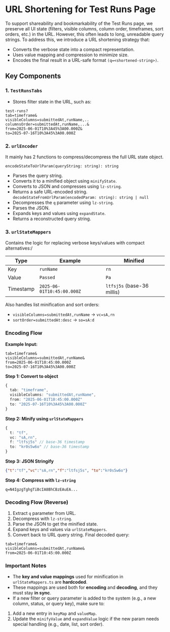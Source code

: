 # URL Shortening for Test Runs Page
To support shareability and bookmarkability of the Test Runs page, we preserve all UI state (filters, visible columns, column order, timeframes, sort orders, etc.) in the URL. However, this often leads to long, unreadable query strings. To address this, we introduce a URL shortening strategy that:
- Converts the verbose state into a compact representation.
- Uses value mapping and compression to minimize size.
- Encodes the final result in a URL-safe format `(q=<shortened-string>)`.

## Key Components

### 1. `TestRunsTabs`
- Stores filter state in the URL, such as:
```
test-runs?
tab=timeframe&
visibleColumns=submittedAt,runName,..
columnsOrder=submittedAt,runName,...&
from=2025-06-01T10%3A45%3A00.000Z&
to=2025-07-16T10%3A45%3A00.000Z
```
### 2. `urlEncoder` 
It mainly has 2 functions to compress/decompress the full URL state object.

`encodeStateToUrlParam(queryString: string): string`
- Parses the query string.
- Converts it to a minified object using `minifyState`.
- Converts to JSON and compresses using `lz-string`.
- Returns a safe URL-encoded string.
 `decodeStateFromUrlParam(encodedParam: string): string | null`
- Decompresses the `q` parameter using `lz-string`.
- Parses the JSON.
- Expands keys and values using `expandState`.
- Returns a reconstructed query string.
### 3. `urlStateMappers` 
Contains the logic for replacing verbose keys/values with compact alternatives:/

| Type      | Example                    | Minified                   | 
| --------- | -------------------------- | -------------------------- | 
| Key       | `runName`                  | `rn`                       |     
| Value     | `Passed`                   | `Pa`                       |   
| Timestamp | `2025-06-01T10:45:00.000Z` | `ltfsj5s` (base-36 millis) | 
Also handles list minification and sort orders:
- `visibleColumns=submittedAt,runName` → `vc=sA,rn`
- `sortOrder=submittedAt:desc` → `so=sA:d`
### Encoding Flow

**Example Input:**

```text
tab=timeframe&
visibleColumns=submittedAt,runName&
from=2025-06-01T10:45:00.000Z
to=2025-07-16T10%3A45%3A00.000Z
```

**Step 1: Convert to object**

```ts
{
  tab: "timeframe",
  visibleColumns: "submittedAt,runName",
  from: "2025-06-01T10:45:00.000Z"
  to: "2025-07-16T10%3A45%3A00.000Z"
}
```

**Step 2: Minify using `urlStateMappers`**

```ts
{
  t: "tf",
  vc: "sA,rn",
  f: "ltfsj5s" // base-36 timestamp
  to: "kr0s5w6o" // base-36 timestamp
}
```

**Step 3: JSON Stringify**

```json
{"t":"tf","vc":"sA,rn","f":"ltfsj5s", "to":"kr0s5w6o"}
```

**Step 4: Compress with `lz-string`**

```text
q=N4IgzgTghgTiBcIA8BhCBzEAuEA...
```

### Decoding Flow (Reverse)
1. Extract `q` parameter from URL.
2. Decompress with `lz-string`.
3. Parse the JSON to get the minified state.
4. Expand keys and values via `urlStateMappers`.
5. Convert back to URL query string.
Final decoded query:
```text
tab=timeframe&
visibleColumns=submittedAt,runName&
from=2025-06-01T10:45:00.000Z
```

### Important Notes
- The **key and value mappings** used for minification in `urlStateMappers.ts` are **hardcoded**.
- These mappings are used both for **encoding** and **decoding**, and they must stay **in sync**.
- If a new filter or query parameter is added to the system (e.g., a new column, status, or query key), make sure to:
1. Add a new entry in `keyMap` and `valueMap`.
2. Update the `minifyValue` and `expandValue` logic if the new param needs special handling (e.g., date, list, sort order).

